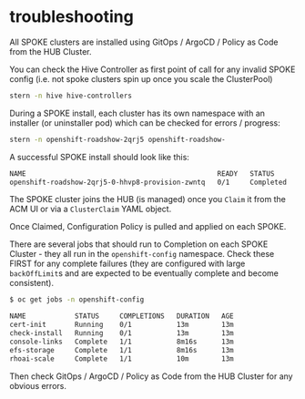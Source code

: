 # troubleshooting

All SPOKE clusters are installed using GitOps / ArgoCD / Policy as Code from the HUB Cluster.

You can check the Hive Controller as first point of call for any invalid SPOKE config (i.e. not spoke clusters spin up once you scale the ClusterPool)

```bash
stern -n hive hive-controllers
```

During a SPOKE install, each cluster has its own namespace with an installer (or uninstaller pod) which can be checked for errors / progress:

```bash
stern -n openshift-roadshow-2qrj5 openshift-roadshow-
```

A successful SPOKE install should look like this:

```bash
NAME                                               READY   STATUS      RESTARTS   AGE
openshift-roadshow-2qrj5-0-hhvp8-provision-zwntq   0/1     Completed   0          47m
```

The SPOKE cluster joins the HUB (is managed) once you `Claim` it from the ACM UI or via a `ClusterClaim` YAML object.

Once Claimed, Configuration Policy is pulled and applied on each SPOKE.

There are several jobs that should run to Completion on each SPOKE Cluster - they all run in the `openshift-config` namespace. Check these FIRST for any complete failures (they are configured with large `backOffLimit`s and are expected to be eventually complete and become consistent).

```bash
$ oc get jobs -n openshift-config

NAME            STATUS     COMPLETIONS   DURATION   AGE
cert-init       Running    0/1           13m        13m
check-install   Running    0/1           13m        13m
console-links   Complete   1/1           8m16s      13m
efs-storage     Complete   1/1           8m16s      13m
rhoai-scale     Complete   1/1           10m        13m
```

Then check GitOps / ArgoCD / Policy as Code from the HUB Cluster for any obvious errors.
